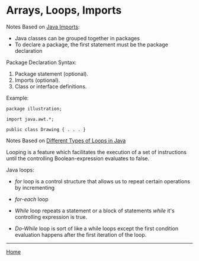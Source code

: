 # Arrays, Loops, Imports

Notes Based on [Java Imports](https://perso.ensta-paris.fr/~diam/java/online/notes-java/language/10basics/import.html):

* Java classes can be grouped together in packages
* To declare a package, the first statement must be the package declaration

Package Declaration Syntax:

1. Package statement (optional).
2. Imports (optional).
3. Class or interface definitions.

Example:

`package illustration;`

`import java.awt.*;`

`public class Drawing {
    . . .
}`

Notes Based on [Different Types of Loops in Java](https://www.baeldung.com/java-loops)

Looping is a feature which facilitates the execution of a set of instructions until the controlling Boolean-expression evaluates to false.

Java loops:

* *for* loop is a control structure that allows us to repeat certain operations by incrementing

* *for-each* loop
* *While* loop repeats a statement or a block of statements *while* it's controlling expression is true.
* *Do-While* loop is sort of like a while loops except the first condition evaluation happens after the first iteration of the loop.

***

[Home](README.md)
